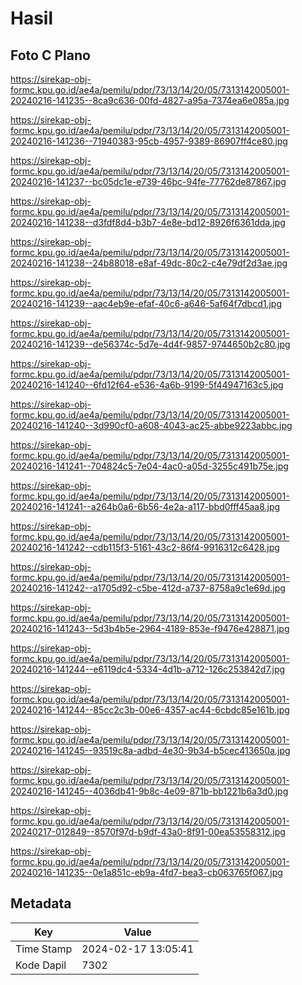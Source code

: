 # Hasil

## Foto C Plano

https://sirekap-obj-formc.kpu.go.id/ae4a/pemilu/pdpr/73/13/14/20/05/7313142005001-20240216-141235--8ca9c636-00fd-4827-a95a-7374ea6e085a.jpg

https://sirekap-obj-formc.kpu.go.id/ae4a/pemilu/pdpr/73/13/14/20/05/7313142005001-20240216-141236--71940383-95cb-4957-9389-86907ff4ce80.jpg

https://sirekap-obj-formc.kpu.go.id/ae4a/pemilu/pdpr/73/13/14/20/05/7313142005001-20240216-141237--bc05dc1e-e739-46bc-94fe-77762de87867.jpg

https://sirekap-obj-formc.kpu.go.id/ae4a/pemilu/pdpr/73/13/14/20/05/7313142005001-20240216-141238--d3fdf8d4-b3b7-4e8e-bd12-8926f6361dda.jpg

https://sirekap-obj-formc.kpu.go.id/ae4a/pemilu/pdpr/73/13/14/20/05/7313142005001-20240216-141238--24b88018-e8af-49dc-80c2-c4e79df2d3ae.jpg

https://sirekap-obj-formc.kpu.go.id/ae4a/pemilu/pdpr/73/13/14/20/05/7313142005001-20240216-141239--aac4eb9e-efaf-40c6-a646-5af64f7dbcd1.jpg

https://sirekap-obj-formc.kpu.go.id/ae4a/pemilu/pdpr/73/13/14/20/05/7313142005001-20240216-141239--de56374c-5d7e-4d4f-9857-9744650b2c80.jpg

https://sirekap-obj-formc.kpu.go.id/ae4a/pemilu/pdpr/73/13/14/20/05/7313142005001-20240216-141240--6fd12f64-e536-4a6b-9199-5f44947163c5.jpg

https://sirekap-obj-formc.kpu.go.id/ae4a/pemilu/pdpr/73/13/14/20/05/7313142005001-20240216-141240--3d990cf0-a608-4043-ac25-abbe9223abbc.jpg

https://sirekap-obj-formc.kpu.go.id/ae4a/pemilu/pdpr/73/13/14/20/05/7313142005001-20240216-141241--704824c5-7e04-4ac0-a05d-3255c491b75e.jpg

https://sirekap-obj-formc.kpu.go.id/ae4a/pemilu/pdpr/73/13/14/20/05/7313142005001-20240216-141241--a264b0a6-6b56-4e2a-a117-bbd0fff45aa8.jpg

https://sirekap-obj-formc.kpu.go.id/ae4a/pemilu/pdpr/73/13/14/20/05/7313142005001-20240216-141242--cdb115f3-5161-43c2-86f4-9916312c6428.jpg

https://sirekap-obj-formc.kpu.go.id/ae4a/pemilu/pdpr/73/13/14/20/05/7313142005001-20240216-141242--a1705d92-c5be-412d-a737-8758a9c1e69d.jpg

https://sirekap-obj-formc.kpu.go.id/ae4a/pemilu/pdpr/73/13/14/20/05/7313142005001-20240216-141243--5d3b4b5e-2964-4189-853e-f9476e428871.jpg

https://sirekap-obj-formc.kpu.go.id/ae4a/pemilu/pdpr/73/13/14/20/05/7313142005001-20240216-141244--e6119dc4-5334-4d1b-a712-126c253842d7.jpg

https://sirekap-obj-formc.kpu.go.id/ae4a/pemilu/pdpr/73/13/14/20/05/7313142005001-20240216-141244--85cc2c3b-00e6-4357-ac44-6cbdc85e161b.jpg

https://sirekap-obj-formc.kpu.go.id/ae4a/pemilu/pdpr/73/13/14/20/05/7313142005001-20240216-141245--93519c8a-adbd-4e30-9b34-b5cec413650a.jpg

https://sirekap-obj-formc.kpu.go.id/ae4a/pemilu/pdpr/73/13/14/20/05/7313142005001-20240216-141245--4036db41-9b8c-4e09-871b-bb1221b6a3d0.jpg

https://sirekap-obj-formc.kpu.go.id/ae4a/pemilu/pdpr/73/13/14/20/05/7313142005001-20240217-012849--8570f97d-b9df-43a0-8f91-00ea53558312.jpg

https://sirekap-obj-formc.kpu.go.id/ae4a/pemilu/pdpr/73/13/14/20/05/7313142005001-20240216-141235--0e1a851c-eb9a-4fd7-bea3-cb063765f067.jpg


## Metadata

| Key        | Value               |
| ---------- | ------------------- |
| Time Stamp | 2024-02-17 13:05:41 |
| Kode Dapil | 7302                |



